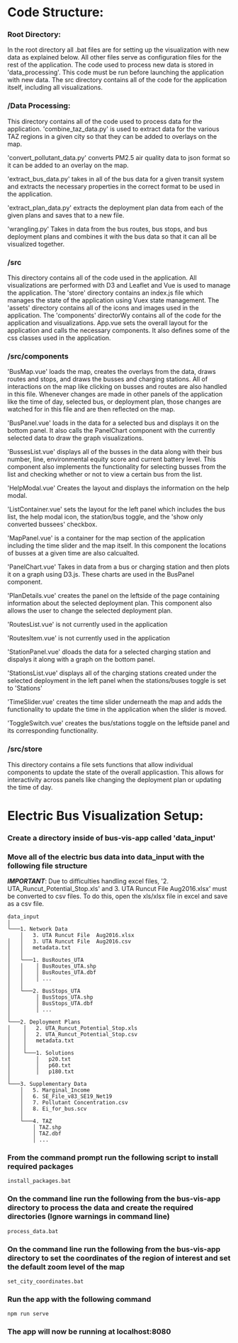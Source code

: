 # Code Structure:
### Root Directory:
In the root directory all .bat files are for setting up the visualization with new data as explained below.
All other files serve as configuration files for the rest of the application. The code used to process new
data is stored in 'data_processing'. This code must be run before launching the application with new data.
The src directory contains all of the code for the application itself, including all visualizations.

### /Data Processing:
This directory contains all of the code used to process data for the application. 
'combine_taz_data.py' is used to extract data for the various TAZ regions in a given city so that they can be
added to overlays on the map.

'convert_pollutant_data.py' converts PM2.5 air quality data to json format so it can
be added to an overlay on the map. 

'extract_bus_data.py' takes in all of the bus data for a given transit system and extracts the necessary 
properties in the correct format to be used in the application.

'extract_plan_data.py' extracts the deployment plan data from each of the given plans and saves that to a new
file.

'wrangling.py' Takes in data from the bus routes, bus stops, and bus deployment plans and combines it with
the bus data so that it can all be visualized together.

### /src
This directory contains all of the code used in the application. All visualizations are performed with D3 and 
Leaflet and Vue is used to manage the application. The 'store' directory contains an index.js file which manages the 
state of the application using Vuex state management. The 'assets' directory contains all of the icons and images
used in the application. The 'components' directorWy contains all of the code for the application and visualizations.
App.vue sets the overall layout for the application and calls the necessary components. It also defines some of the
css classes used in the application. 

### /src/components
'BusMap.vue' loads the map, creates the overlays from the data, draws routes and stops, and draws the busses and charging
stations. All of interactions on the map like clicking on busses and routes are also handled in this file.
Whenever changes are made in other panels of the application like the time of day, selected bus, or deployment plan,
those changes are watched for in this file and are then reflected on the map.

'BusPanel.vue' loads in the data for a selected bus and displays it on the bottom panel. It also
calls the PanelChart component with the currently selected data to draw the graph visualizations.

'BussesList.vue' displays all of the busses in the data along with their bus number, line, environmental equity score
and current battery level. This component also implements the functionality for selecting busses from the list and
checking whether or not to view a certain bus from the list.

'HelpModal.vue' Creates the layout and displays the information on the help modal.

'ListContainer.vue' sets the layout for the left panel which includes the bus list, the help modal icon, the
station/bus toggle, and the 'show only converted bussees' checkbox.

'MapPanel.vue' is a container for the map section of the application including the time slider and the map itself. In this
component the locations of busses at a given time are also calcualted.

'PanelChart.vue' Takes in data from a bus or charging station and then plots it on a graph using D3.js. These charts
are used in the BusPanel component.

'PlanDetails.vue' creates the panel on the leftside of the page containing information about the selected deployment
plan. This component also allows the user to change the selected deployment plan.

'RoutesList.vue' is not currently used in the application

'RoutesItem.vue' is not currently used in the application

'StationPanel.vue' dloads the data for a selected charging station and dispalys it along with a graph on the bottom
panel.

'StationsList.vue' displays all of the charging stations created under the selected deployment in the left panel when
the stations/buses toggle is set to 'Stations'

'TimeSlider.vue' creates the time slider underneath the map and adds the functionality to update the time in the application
when the slider is moved.

'ToggleSwitch.vue' creates the bus/stations toggle on the leftside panel and its corresponding functionality.

### /src/store
This directory contains a file sets functions that allow individual components to update the state of the overall applicastion.
This allows for interactivity across panels like changing the deployment plan or updating the time of day.



# Electric Bus Visualization Setup:

### Create a directory inside of bus-vis-app called 'data_input'

### Move all of the electric bus data into data_input with the following file structure
***IMPORTANT***: Due to difficulties handling excel files, '2. UTA_Runcut_Potential_Stop.xls' and
3. UTA Runcut File  Aug2016.xlsx' must be converted to csv files. To do this, open the xls/xlsx
file in excel and save as a csv file.

```
data_input
│
└───1. Network Data
    │   3. UTA Runcut File  Aug2016.xlsx
│   │   3. UTA Runcut File  Aug2016.csv
│   │   metadata.txt
│   │
│   └───1. BusRoutes_UTA
│   │    │ BusRoutes_UTA.shp
│   │    │ BusRoutes_UTA.dbf
│   │    │ ...
│   │
│   └───2. BusStops_UTA
│        │ BusStops_UTA.shp
│        │ BusStops_UTA.dbf
│        │ ...    
│   
└───2. Deployment Plans
│    │   2. UTA_Runcut_Potential_Stop.xls
│    │   2. UTA_Runcut_Potential_Stop.csv
│    │   metadata.txt
│    │
│    └───1. Solutions  
│        │   p20.txt
│        │   p60.txt
│        │   p180.txt   
│
└───3. Supplementary Data
    │   5. Marginal_Income
    │   6. SE_File_v83_SE19_Net19 
    │   7. Pollutant Concentration.csv
    │   8. Ei_for_bus.scv  
    │
    └───4. TAZ
        │ TAZ.shp
        │ TAZ.dbf
        │ ...
```
### From the command prompt run the following script to install required packages
```
install_packages.bat
```

### On the command line run the following from the bus-vis-app directory to process the data and create the required directories (Ignore warnings in command line)
```
process_data.bat
```

### On the command line run the following from the bus-vis-app directory to set the coordinates of the region of interest and set the default zoom level of the map
```
set_city_coordinates.bat
```
### Run the app with the following command
```
npm run serve
```
### The app will now be running at localhost:8080